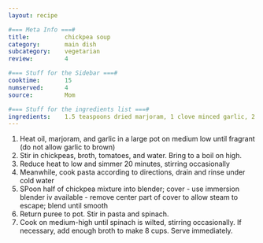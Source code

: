 ```yaml
---
layout: recipe

#=== Meta Info ===#
title: 			chickpea soup
category:		main dish					
subcategory:	vegetarian
review:			4

#=== Stuff for the Sidebar ===#
cooktime:		15
numserved:		4
source:			Mom

#=== Stuff for the ingredients list ===#
ingredients:	1.5 teaspoons dried marjoram, 1 clove minced garlic, 2 16oz cans chickpeas (rinsed), 2 14oz cans vegetable broth, 1 14.5oz can diced tomatoes with liquid, 1 cup water, 1 cup ditalini pasta, 1 5 to 6oz package of baby spinach leaves
---
```


1. Heat oil, marjoram, and garlic in a large pot on medium low until fragrant (do not allow garlic to brown)
2. Stir in chickpeas, broth, tomatoes, and water. Bring to a boil on high.
3. Reduce heat to low and simmer 20 minutes, stirring occasionally
4. Meanwhile, cook pasta according to directions, drain and rinse under cold water
5. SPoon half of chickpea mixture into blender; cover - use immersion blender iv available - remove center part of cover to allow steam to escape; blend until smooth
6. Return puree to pot. Stir in pasta and spinach.
7. Cook on medium-high until spinach is wilted, stirring occasionally. If necessary, add enough broth to make 8 cups. Serve immediately.
